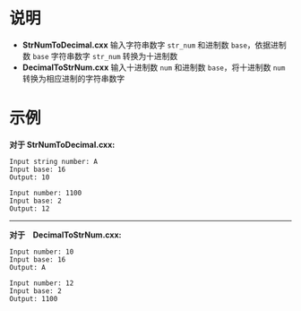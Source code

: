 # 说明     
    
- **StrNumToDecimal.cxx** 输入字符串数字 `str_num` 和进制数 `base`，依据进制数 `base` 字符串数字 `str_num` 转换为十进制数       
- **DecimalToStrNum.cxx** 输入十进制数 `num` 和进制数 `base`，将十进制数 `num` 转换为相应进制的字符串数字       
    
# 示例     

**对于 StrNumToDecimal.cxx:**       
     
```
Input string number: A
Input base: 16
Output: 10
   
Input number: 1100
Input base: 2
Output: 12
```
       
-----------
**对于　DecimalToStrNum.cxx:**           
        
```
Input number: 10
Input base: 16
Output: A
   
Input number: 12
Input base: 2
Output: 1100
```
